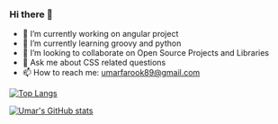 ### Hi there 👋

- 🔭 I’m currently working on angular project 
- 🌱 I’m currently learning groovy and python
- 👯 I’m looking to collaborate on Open Source Projects and Libraries
- 💬 Ask me about CSS related questions
- 📫 How to reach me: umarfarook89@gmail.com

[![Top Langs](https://github-readme-stats.vercel.app/api/top-langs/?username=umarfarookm&layout=compact)](https://github.com/umarfarookm/github-readme-stats)

[![Umar's GitHub stats](https://github-readme-stats.vercel.app/api?username=umarfarookm&show_icons=true&theme=radical)](https://github.com/umarfarookm/github-readme-stats)


